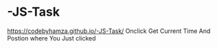 # -JS-Task
https://codebyhamza.github.io/-JS-Task/
Onclick Get  Current Time And Postion where You Just clicked
